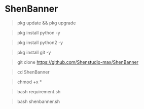 # ShenBanner 
>pkg update && pkg upgrade

>pkg install python -y

>pkg install python2 -y

>pkg install git -y

>git clone https://github.com/Shenstudio-max/ShenBanner 

>cd ShenBanner

>chmod +x *

>bash requirement.sh

>bash shenbanner.sh

